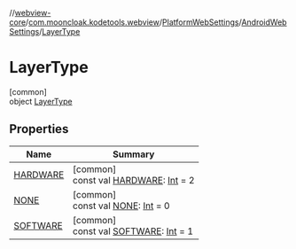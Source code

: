 //[webview-core](../../../../../index.md)/[com.mooncloak.kodetools.webview](../../../index.md)/[PlatformWebSettings](../../index.md)/[AndroidWebSettings](../index.md)/[LayerType](index.md)

# LayerType

[common]\
object [LayerType](index.md)

## Properties

| Name | Summary |
|---|---|
| [HARDWARE](-h-a-r-d-w-a-r-e.md) | [common]<br>const val [HARDWARE](-h-a-r-d-w-a-r-e.md): [Int](https://kotlinlang.org/api/latest/jvm/stdlib/kotlin/-int/index.html) = 2 |
| [NONE](-n-o-n-e.md) | [common]<br>const val [NONE](-n-o-n-e.md): [Int](https://kotlinlang.org/api/latest/jvm/stdlib/kotlin/-int/index.html) = 0 |
| [SOFTWARE](-s-o-f-t-w-a-r-e.md) | [common]<br>const val [SOFTWARE](-s-o-f-t-w-a-r-e.md): [Int](https://kotlinlang.org/api/latest/jvm/stdlib/kotlin/-int/index.html) = 1 |
